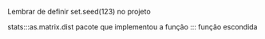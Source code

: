 Lembrar de definir set.seed(123) no projeto

stats:::as.matrix.dist
pacote que implementou a função ::: função escondida